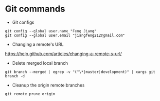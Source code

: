 # Git commands
* Git configs
```
git config --global user.name "Feng Jiang"
git config --global user.email "jiangfeng212@gmail.com"
```
* Changing a remote's URL

https://help.github.com/articles/changing-a-remote-s-url/

* Delete merged local branch
```
git branch --merged | egrep -v "(^\*|master|development)" | xargs git branch -d
```
* Cleanup the origin remote branches
```
git remote prune origin
```
